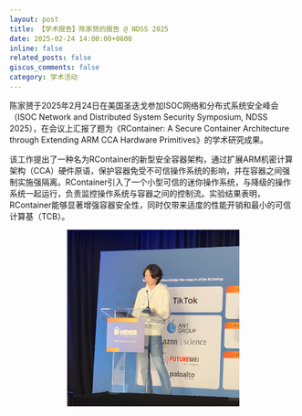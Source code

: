 ```yaml
---
layout: post
title: 【学术报告】陈家赟的报告 @ NDSS 2025
date: 2025-02-24 14:00:00+0800
inline: false
related_posts: false
giscus_comments: false
category: 学术活动
---
```


陈家赟于2025年2月24日在美国圣迭戈参加ISOC网络和分布式系统安全峰会（ISOC Network and Distributed System Security Symposium, NDSS 2025），在会议上汇报了题为《RContainer: A Secure Container Architecture through Extending ARM CCA Hardware Primitives》的学术研究成果。

该工作提出了一种名为RContainer的新型安全容器架构，通过扩展ARM机密计算架构（CCA）硬件原语，保护容器免受不可信操作系统的影响，并在容器之间强制实施强隔离。RContainer引入了一个小型可信的迷你操作系统，与降级的操作系统一起运行，负责监控操作系统与容器之间的控制流。实验结果表明，RContainer能够显著增强容器安全性，同时仅带来适度的性能开销和最小的可信计算基（TCB）。

<div style="text-align: center;">
    <img alt="陈家赟@NDSS2025" src="/assets/img/news/conferences/chenjiayun@ndss2025.png" width="60%" style="margin: 0 auto" />
</div>
